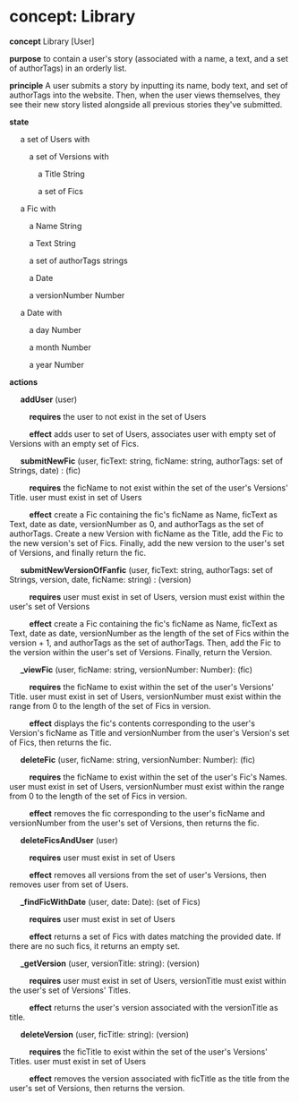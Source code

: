 # concept: Library

**concept** Library [User]

**purpose** to contain a user's story (associated with a name, a text, and a set of authorTags) in an orderly list.

**principle** A user submits a story by inputting its name, body text, and set of authorTags into the website. Then, when the user views themselves, they see their new story listed alongside all previous stories they've submitted.

**state**

&nbsp;&nbsp;&nbsp;&nbsp; a set of Users with

&nbsp;&nbsp;&nbsp;&nbsp;&nbsp;&nbsp;&nbsp;&nbsp; a set of Versions with

&nbsp;&nbsp;&nbsp;&nbsp;&nbsp;&nbsp;&nbsp;&nbsp;&nbsp;&nbsp;&nbsp;&nbsp; a Title String

&nbsp;&nbsp;&nbsp;&nbsp;&nbsp;&nbsp;&nbsp;&nbsp;&nbsp;&nbsp;&nbsp;&nbsp; a set of Fics

&nbsp;&nbsp;&nbsp;&nbsp; a Fic with

&nbsp;&nbsp;&nbsp;&nbsp;&nbsp;&nbsp;&nbsp;&nbsp; a Name String

&nbsp;&nbsp;&nbsp;&nbsp;&nbsp;&nbsp;&nbsp;&nbsp; a Text String

&nbsp;&nbsp;&nbsp;&nbsp;&nbsp;&nbsp;&nbsp;&nbsp; a set of authorTags strings

&nbsp;&nbsp;&nbsp;&nbsp;&nbsp;&nbsp;&nbsp;&nbsp; a Date

&nbsp;&nbsp;&nbsp;&nbsp;&nbsp;&nbsp;&nbsp;&nbsp; a versionNumber Number

&nbsp;&nbsp;&nbsp;&nbsp; a Date with

&nbsp;&nbsp;&nbsp;&nbsp;&nbsp;&nbsp;&nbsp;&nbsp; a day Number

&nbsp;&nbsp;&nbsp;&nbsp;&nbsp;&nbsp;&nbsp;&nbsp; a month Number

&nbsp;&nbsp;&nbsp;&nbsp;&nbsp;&nbsp;&nbsp;&nbsp; a year Number

**actions**

&nbsp;&nbsp;&nbsp;&nbsp; **addUser** (user)

&nbsp;&nbsp;&nbsp;&nbsp;&nbsp;&nbsp;&nbsp;&nbsp; **requires** the user to not exist in the set of Users

&nbsp;&nbsp;&nbsp;&nbsp;&nbsp;&nbsp;&nbsp;&nbsp; **effect** adds user to set of Users, associates user with empty set of Versions with an empty set of Fics.


&nbsp;&nbsp;&nbsp;&nbsp; **submitNewFic** (user, ficText: string, ficName: string, authorTags: set of Strings, date) : (fic)

&nbsp;&nbsp;&nbsp;&nbsp;&nbsp;&nbsp;&nbsp;&nbsp; **requires** the ficName to not exist within the set of the user's Versions' Title. user must exist in set of Users

&nbsp;&nbsp;&nbsp;&nbsp;&nbsp;&nbsp;&nbsp;&nbsp; **effect** create a Fic containing the fic's ficName as Name, ficText as Text, date as date, versionNumber as 0, and authorTags as the set of authorTags. Create a new Version with ficName as the Title, add the Fic to the new version's set of Fics. Finally, add the new version to the user's set of Versions, and finally return the fic.


&nbsp;&nbsp;&nbsp;&nbsp; **submitNewVersionOfFanfic** (user, ficText: string, authorTags: set of Strings, version, date, ficName: string) : (version)

&nbsp;&nbsp;&nbsp;&nbsp;&nbsp;&nbsp;&nbsp;&nbsp; **requires** user must exist in set of Users, version must exist within the user's set of Versions

&nbsp;&nbsp;&nbsp;&nbsp;&nbsp;&nbsp;&nbsp;&nbsp; **effect** create a Fic containing the fic's ficName as Name, ficText as Text, date as date, versionNumber as the length of the set of Fics within the version + 1, and authorTags as the set of authorTags. Then, add the Fic to the version within the user's set of Versions. Finally, return the Version.


&nbsp;&nbsp;&nbsp;&nbsp; **_viewFic** (user, ficName: string, versionNumber: Number): (fic)

&nbsp;&nbsp;&nbsp;&nbsp;&nbsp;&nbsp;&nbsp;&nbsp; **requires** the ficName to exist within the set of the user's Versions' Title. user must exist in set of Users, versionNumber must exist within the range from 0 to the length of the set of Fics in version.

&nbsp;&nbsp;&nbsp;&nbsp;&nbsp;&nbsp;&nbsp;&nbsp; **effect** displays the fic's contents corresponding to the user's Version's ficName as Title and versionNumber from the user's Version's set of Fics, then returns the fic.


&nbsp;&nbsp;&nbsp;&nbsp; **deleteFic** (user, ficName: string, versionNumber: Number): (fic)

&nbsp;&nbsp;&nbsp;&nbsp;&nbsp;&nbsp;&nbsp;&nbsp; **requires** the ficName to exist within the set of the user's Fic's Names. user must exist in set of Users, versionNumber must exist within the range from 0 to the length of the set of Fics in version.

&nbsp;&nbsp;&nbsp;&nbsp;&nbsp;&nbsp;&nbsp;&nbsp; **effect** removes the fic corresponding to the user's ficName and versionNumber from the user's set of Versions, then returns the fic.


&nbsp;&nbsp;&nbsp;&nbsp; **deleteFicsAndUser** (user)

&nbsp;&nbsp;&nbsp;&nbsp;&nbsp;&nbsp;&nbsp;&nbsp; **requires** user must exist in set of Users

&nbsp;&nbsp;&nbsp;&nbsp;&nbsp;&nbsp;&nbsp;&nbsp; **effect** removes all versions from the set of user's Versions, then removes user from set of Users.


&nbsp;&nbsp;&nbsp;&nbsp; **_findFicWithDate** (user, date: Date): (set of Fics)

&nbsp;&nbsp;&nbsp;&nbsp;&nbsp;&nbsp;&nbsp;&nbsp; **requires** user must exist in set of Users

&nbsp;&nbsp;&nbsp;&nbsp;&nbsp;&nbsp;&nbsp;&nbsp; **effect** returns a set of Fics with dates matching the provided date. If there are no such fics, it returns an empty set.


&nbsp;&nbsp;&nbsp;&nbsp; **_getVersion** (user, versionTitle: string): (version)

&nbsp;&nbsp;&nbsp;&nbsp;&nbsp;&nbsp;&nbsp;&nbsp; **requires** user must exist in set of Users, versionTitle must exist within the user's set of Versions' Titles.

&nbsp;&nbsp;&nbsp;&nbsp;&nbsp;&nbsp;&nbsp;&nbsp; **effect** returns the user's version associated with the versionTitle as title.


&nbsp;&nbsp;&nbsp;&nbsp; **deleteVersion** (user, ficTitle: string): (version)

&nbsp;&nbsp;&nbsp;&nbsp;&nbsp;&nbsp;&nbsp;&nbsp; **requires** the ficTitle to exist within the set of the user's Versions' Titles. user must exist in set of Users

&nbsp;&nbsp;&nbsp;&nbsp;&nbsp;&nbsp;&nbsp;&nbsp; **effect** removes the version associated with ficTitle as the title from the user's set of Versions, then returns the version.
